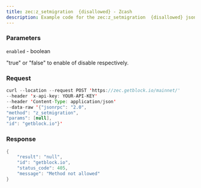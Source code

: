 ```yaml
---
title: zec:z_setmigration  {disallowed} - Zcash
description: Example code for the zec:z_setmigration  {disallowed} json-rpc method. Сomplete guide on how to use zec:z_setmigration  {disallowed} json-rpc in GetBlock.io Web3 documentation.
---
```


### Parameters


`enabled` - boolean

"true" or "false" to enable of disable respectively.

### Request

``` java
curl --location --request POST 'https://zec.getblock.io/mainnet/' 
--header 'x-api-key: YOUR-API-KEY' 
--header 'Content-Type: application/json' 
--data-raw '{"jsonrpc": "2.0",
"method": "z_setmigration",
"params": [null],
"id": "getblock.io"}'
```

###  Response

``` java
{
    "result": "null",
    "id": "getblock.io",
    "status_code": 405,
    "message": "Method not allowed"
}
```

